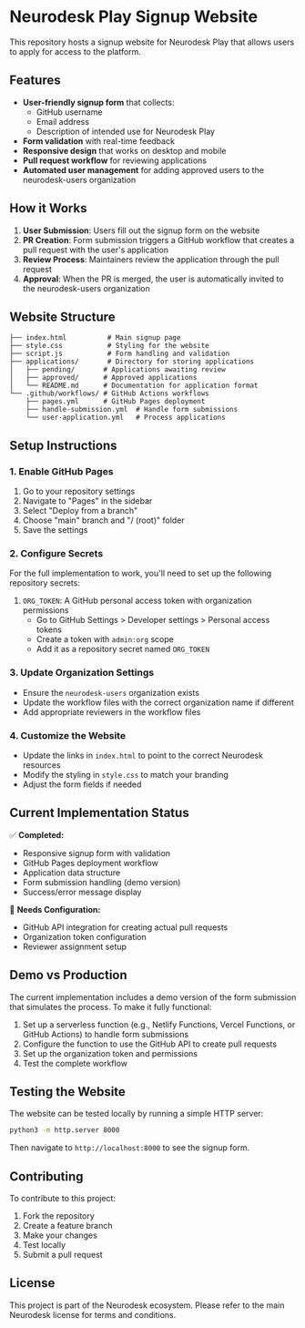 # Neurodesk Play Signup Website

This repository hosts a signup website for Neurodesk Play that allows users to apply for access to the platform.

## Features

- **User-friendly signup form** that collects:
  - GitHub username
  - Email address
  - Description of intended use for Neurodesk Play
- **Form validation** with real-time feedback
- **Responsive design** that works on desktop and mobile
- **Pull request workflow** for reviewing applications
- **Automated user management** for adding approved users to the neurodesk-users organization

## How it Works

1. **User Submission**: Users fill out the signup form on the website
2. **PR Creation**: Form submission triggers a GitHub workflow that creates a pull request with the user's application
3. **Review Process**: Maintainers review the application through the pull request
4. **Approval**: When the PR is merged, the user is automatically invited to the neurodesk-users organization

## Website Structure

```
├── index.html          # Main signup page
├── style.css           # Styling for the website
├── script.js           # Form handling and validation
├── applications/       # Directory for storing applications
│   ├── pending/       # Applications awaiting review
│   ├── approved/      # Approved applications
│   └── README.md      # Documentation for application format
└── .github/workflows/ # GitHub Actions workflows
    ├── pages.yml      # GitHub Pages deployment
    ├── handle-submission.yml  # Handle form submissions
    └── user-application.yml   # Process applications
```

## Setup Instructions

### 1. Enable GitHub Pages

1. Go to your repository settings
2. Navigate to "Pages" in the sidebar
3. Select "Deploy from a branch"
4. Choose "main" branch and "/ (root)" folder
5. Save the settings

### 2. Configure Secrets

For the full implementation to work, you'll need to set up the following repository secrets:

1. `ORG_TOKEN`: A GitHub personal access token with organization permissions
   - Go to GitHub Settings > Developer settings > Personal access tokens
   - Create a token with `admin:org` scope
   - Add it as a repository secret named `ORG_TOKEN`

### 3. Update Organization Settings

- Ensure the `neurodesk-users` organization exists
- Update the workflow files with the correct organization name if different
- Add appropriate reviewers in the workflow files

### 4. Customize the Website

- Update the links in `index.html` to point to the correct Neurodesk resources
- Modify the styling in `style.css` to match your branding
- Adjust the form fields if needed

## Current Implementation Status

✅ **Completed:**
- Responsive signup form with validation
- GitHub Pages deployment workflow
- Application data structure
- Form submission handling (demo version)
- Success/error message display

🔄 **Needs Configuration:**
- GitHub API integration for creating actual pull requests
- Organization token configuration
- Reviewer assignment setup

## Demo vs Production

The current implementation includes a demo version of the form submission that simulates the process. To make it fully functional:

1. Set up a serverless function (e.g., Netlify Functions, Vercel Functions, or GitHub Actions) to handle form submissions
2. Configure the function to use the GitHub API to create pull requests
3. Set up the organization token and permissions
4. Test the complete workflow

## Testing the Website

The website can be tested locally by running a simple HTTP server:

```bash
python3 -m http.server 8000
```

Then navigate to `http://localhost:8000` to see the signup form.

## Contributing

To contribute to this project:

1. Fork the repository
2. Create a feature branch
3. Make your changes
4. Test locally
5. Submit a pull request

## License

This project is part of the Neurodesk ecosystem. Please refer to the main Neurodesk license for terms and conditions.